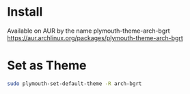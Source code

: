 # Install
Available on AUR by the name plymouth-theme-arch-bgrt <https://aur.archlinux.org/packages/plymouth-theme-arch-bgrt>
# Set as Theme
```sh
sudo plymouth-set-default-theme -R arch-bgrt 
```
